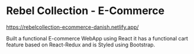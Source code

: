 # Rebel Collection - E-Commerce

https://rebelcollection-ecommerce-danish.netlify.app/

Built a functional E-commerce WebApp using React it has a functional cart feature based on React-Redux and is Styled using Bootstrap.
